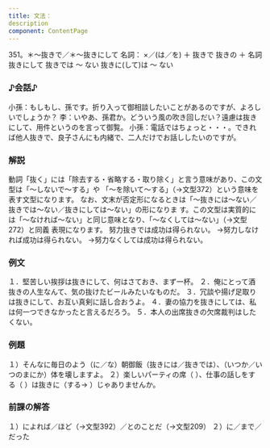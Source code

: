 ```yaml
---
title: 文法：
description
component: ContentPage
---
```



351。＊～抜きで／＊～抜きにして
名詞： ×／(は／を) ＋ 抜きで
抜きの ＋ 名詞
抜きにして
抜きでは ～ ない
抜きに(して)は ～ ない
### ♪会話♪
小孫：もしもし、孫です。折り入って御相談したいことがあるのですが、よろしいでしょうか？
李：いやあ、孫君か。どういう風の吹き回しだい？遠慮は抜きにして、用件というのを言って御覧。
小孫：電話ではちょっと・・・。できれば他人抜きで、良子さんにも内緒で、二人だけでお話ししたいのですが。
### 解説
動詞「抜く」には「除去する・省略する・取り除く」と言う意味があり、この文型は「～しないで～する」や 「～を除いて～する」（→文型372）という意味を表す文型になります。
なお、文末が否定形になるときは「～抜きには～ない／抜きでは～ない／抜きにしては～ない」の形になりま す。この文型は実質的には「～なければ～ない」と同じ意味となり、「～なくしては～ない」（→文型272）と同義 表現になります。
努力抜きでは成功は得られない。
→努力しなければ成功は得られない。
→努力なくしては成功は得られない。
### 例文
１．堅苦しい挨拶は抜きにして、何はさておき、まず一杯。
２．俺にとって酒抜きの人生なんて、気の抜けたビールみたいなものだ。
３．冗談や揚げ足取りは抜きにして、お互い真剣に話し合おうよ。
４．妻の協力を抜きにしては、私は何一つできなかったと言えるだろう。
５．本人の出席抜きの欠席裁判はしたくない。
### 例題
１）そんなに毎日のよう（に／な）朝御飯（抜きには／抜きでは）、（いつか／いつのまにか）体を壊しますよ。
２）楽しいパーティの席（ ）、仕事の話しをする（ ）は抜きに（する→ ）じゃありませんか。
### 前課の解答
１）によれば／ほど（→文型392）／とのことだ（→文型209）
２）に／まで／だった
